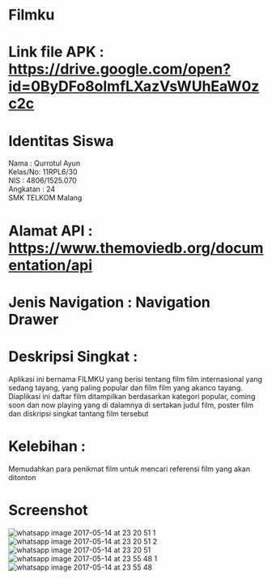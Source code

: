 # Filmku</br>
# Link file APK : https://drive.google.com/open?id=0ByDFo8olmfLXazVsWUhEaW0zc2c </br>
# Identitas Siswa</br>
Nama : Qurrotul Ayun<br>
Kelas/No: 11RPL6/30<br>
NIS : 4806/1525.070<br>
Angkatan : 24<br>
SMK TELKOM Malang<br>
# Alamat API : https://www.themoviedb.org/documentation/api
# Jenis Navigation : Navigation Drawer
# Deskripsi Singkat : 
Aplikasi ini bernama FILMKU yang berisi tentang film film internasional yang sedang tayang, yang paling popular dan film film yang akanco tayang. 
Diaplikasi ini daftar film ditampilkan berdasarkan kategori popular, coming soon dan now playing yang di dalamnya di sertakan judul film, poster film
dan diskripsi singkat tantang film tersebut
# Kelebihan :
Memudahkan para penikmat film untuk mencari referensi film yang akan ditonton
# Screenshot
![whatsapp image 2017-05-14 at 23 20 51 1](https://cloud.githubusercontent.com/assets/22120736/26036091/9939d55c-3901-11e7-9d48-06d85938dd66.jpeg)
![whatsapp image 2017-05-14 at 23 20 51 2](https://cloud.githubusercontent.com/assets/22120736/26036094/993cf674-3901-11e7-98eb-bbc8556f3719.jpeg)
![whatsapp image 2017-05-14 at 23 20 51](https://cloud.githubusercontent.com/assets/22120736/26036093/993b04a4-3901-11e7-8b3f-4e1d51447719.jpeg)
![whatsapp image 2017-05-14 at 23 55 48 1](https://cloud.githubusercontent.com/assets/22120736/26036092/993aa8b0-3901-11e7-8af2-eddae33617f2.jpeg)
![whatsapp image 2017-05-14 at 23 55 48](https://cloud.githubusercontent.com/assets/22120736/26036095/993d1a0a-3901-11e7-928a-62034dd9a304.jpeg)
